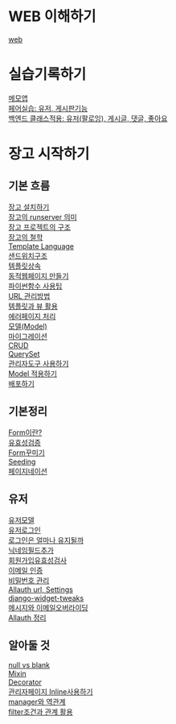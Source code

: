 # WEB 이해하기
[web](./TIL_FOR_DJANGO/WEB.md)
  
# 실습기록하기
[메모앱](./TIL_for_django/장고연습/todo)
<br>
[페어실습: 유저, 게시판기능](https://github.com/kleenex1/fourth_pair)<br>
[백엔드 클래스적용: 유저(팔로잉), 게시글, 댓글, 좋아요](https://github.com/kleenex1/cheers)

# 장고 시작하기
## 기본 흐름
[장고 설치하기](./TIL_FOR_DJANGO/installation.md) <br>
[장고의 runserver 의미](./TIL_FOR_DJANGO/runserver.md)<br>
[장고 프로젝트의 구조](./TIL_FOR_DJANGO/project_structure.md)<br>
[장고의 철학](./TIL_FOR_DJANGO/reusable_app.md)<br>
[Template Language](./TIL_FOR_DJANGO/Template_language.md)<br>
[샌드위치구조](./TIL_FOR_DJANGO/sandwitches.md)<br>
[템플릿상속](./TIL_FOR_DJANGO/template_inheritance.md)<br>
[동적웹페이지 만들기](./TIL_FOR_DJANGO/dynamic.md)<br>
[파이썬함수 사용팁](./TIL_FOR_DJANGO/python_function_tips.md)<br>
[URL 관리방법](./TIL_FOR_DJANGO/manage_url.md)<br>
[템플릿과 뷰 활용](./TIL_FOR_DJANGO/template_and_view.md)<br>
[에러페이지 처리](./TIL_FOR_DJANGO/error_pages.md)<br>
[모델(Model)](./TIL_FOR_DJANGO/model.md)<br>
[마이그레이션](./TIL_FOR_DJANGO/migration.md)<br>
[CRUD](./TIL_FOR_DJANGO/CRUD.md)<br>
[QuerySet](./TIL_FOR_DJANGO/queryset.md)<br>
[관리자도구 사용하기](./TIL_FOR_DJANGO/admin.md)<br>
[Model 적용하기](./TIL_FOR_DJANGO/applying_model.md)<br>
[배포하기](./TIL_FOR_DJANGO/publish.md)<br>

## 기본정리<br>
[Form이란?](./TIL_FOR_DJANGO/form.md)<br>
[유효성검증](./TIL_FOR_DJANGO/validators.md)<br>
[Form꾸미기](./TIL_FOR_DJANGO/form2.md)<br>
[Seeding](./TIL_FOR_DJANGO/seeding.md)<br>
[페이지네이션](./TIL_FOR_DJANGO/pagination.md)<br>

## 유저<br>
[유저모델](./TIL_FOR_DJANGO/User.md)<br>
[유저로그인](./TIL_FOR_DJANGO/User2.md)<br>
[로그인은 얼마나 유지될까](./TIL_FOR_DJANGO/login.md)<br>
[닉네임필드추가](./TIL_FOR_DJANGO/nickname.md)<br>
[회원가입유효성검사](./TIL_FOR_DJANGO/uservalidators.md)<br>
[이메일 인증](./TIL_FOR_DJANGO/email.md)<br>
[비밀번호 관리](./TIL_FOR_DJANGO/password.md)<br>
[Allauth url, Settings](./TIL_FOR_DJANGO/allauthsetting.md)<br>
[django-widget-tweaks](./TIL_FOR_DJANGO/widget-tweaks.md)<br>
[메시지와 이메일오버라이딩](./TIL_FOR_DJANGO/message_emailoverriding.md)<br>
[Allauth 정리](./TIL_FOR_DJANGO/allauth.md)<br>

## 알아둘 것
[null vs blank](./TIL_FOR_DJANGO/nullblank.md)<br>
[Mixin](./TIL_FOR_DJANGO/mixin.md)<br>
[Decorator](./TIL_FOR_DJANGO/decorator.md)<br>
[관리자페이지 Inline사용하기](./TIL_FOR_DJANGO/admin_inline.md)<br>
[manager와 역관계](./TIL_FOR_DJANGO/manager.md)<br>
[filter조건과 관계 활용](./TIL_FOR_DJANGO/filter_relationship.md)<br>
